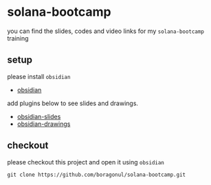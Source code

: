 # solana-bootcamp

you can find the slides, codes and video links for my `solana-bootcamp` training

## setup

please install `obsidian` 

- [obsidian](https://obsidian.md/)

add plugins below to see slides and drawings.

- [obsidian-slides](https://github.com/MSzturc/obsidian-advanced-slides)
- [obsidian-drawings](https://github.com/zsviczian/obsidian-excalidraw-plugin)

## checkout

please checkout this project and open it using `obsidian`

````shell
git clone https://github.com/boragonul/solana-bootcamp.git
````


